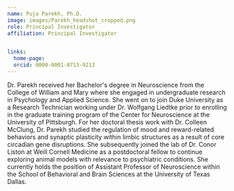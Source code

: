 ```yaml
---
name: Puja Parekh, Ph.D.
image: images/Parekh_headshot_cropped.png
role: Principal Investigator
affiliation: Principal Investigator


links:
  home-page: 
  orcid: 0000-0001-8713-9213
---
```


Dr. Parekh received her Bachelor's degree in Neuroscience from the College of William and Mary where she engaged in undergraduate research in Psychology and Applied Science. She went on to join Duke University as a Research Technician working under Dr. Wolfgang Liedtke prior to enrolling in the graduate training program of the Center for Neuroscience at the University of Pittsburgh. For her doctoral thesis work with Dr. Colleen McClung, Dr. Parekh studied the regulation of mood and reward-related behaviors and synaptic plasticity within limbic structures as a result of core circadian gene disruptions. She subsequently joined the lab of Dr. Conor Liston at Weill Cornell Medicine as a postdoctoral fellow to continue exploring animal models with relevance to psychiatric conditions. She currently holds the position of Assistant Professor of Neuroscience within the School of Behavioral and Brain Sciences at the University of Texas Dallas. 

